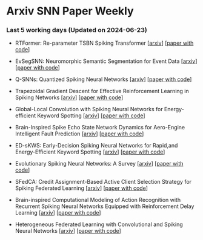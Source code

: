 # Arxiv SNN Paper Weekly


 ### **Last 5 working days (Updated on 2024-06-23)** 


- RTFormer: Re-parameter TSBN Spiking Transformer [[arxiv](https://arxiv.org/abs/2406.14180)] [[paper with code](https://paperswithcode.com/paper/rtformer-re-parameter-tsbn-spiking)]

- EvSegSNN: Neuromorphic Semantic Segmentation for Event Data [[arxiv](https://arxiv.org/abs/2406.14178)] [[paper with code](https://paperswithcode.com/paper/evsegsnn-neuromorphic-semantic-segmentation)]

- Q-SNNs: Quantized Spiking Neural Networks [[arxiv](https://arxiv.org/abs/2406.13672)] [[paper with code](https://paperswithcode.com/paper/q-snns-quantized-spiking-neural-networks)]

- Trapezoidal Gradient Descent for Effective Reinforcement Learning in Spiking Networks [[arxiv](https://arxiv.org/abs/2406.13568)] [[paper with code](https://paperswithcode.com/paper/trapezoidal-gradient-descent-for-effective)]

- Global-Local Convolution with Spiking Neural Networks for Energy-efficient Keyword Spotting [[arxiv](https://arxiv.org/abs/2406.13179)] [[paper with code](https://paperswithcode.com/paper/global-local-convolution-with-spiking-neural)]

- Brain-Inspired Spike Echo State Network Dynamics for Aero-Engine Intelligent Fault Prediction [[arxiv](https://arxiv.org/abs/2406.12918)] [[paper with code](https://paperswithcode.com/paper/brain-inspired-spike-echo-state-network)]

- ED-sKWS: Early-Decision Spiking Neural Networks for Rapid,and Energy-Efficient Keyword Spotting [[arxiv](https://arxiv.org/abs/2406.12726)] [[paper with code](https://paperswithcode.com/paper/ed-skws-early-decision-spiking-neural)]

- Evolutionary Spiking Neural Networks: A Survey [[arxiv](https://arxiv.org/abs/2406.12552)] [[paper with code](https://paperswithcode.com/paper/evolutionary-spiking-neural-networks-a-survey)]

- SFedCA: Credit Assignment-Based Active Client Selection Strategy for Spiking Federated Learning [[arxiv](https://arxiv.org/abs/2406.12200)] [[paper with code](https://paperswithcode.com/paper/sfedca-credit-assignment-based-active-client)]

- Brain-inspired Computational Modeling of Action Recognition with Recurrent Spiking Neural Networks Equipped with Reinforcement Delay Learning [[arxiv](https://arxiv.org/abs/2406.11778)] [[paper with code](https://paperswithcode.com/paper/brain-inspired-computational-modeling-of)]

- Heterogeneous Federated Learning with Convolutional and Spiking Neural Networks [[arxiv](https://arxiv.org/abs/2406.09680)] [[paper with code](https://paperswithcode.com/paper/heterogeneous-federated-learning-with)]

